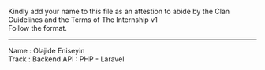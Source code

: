 
Kindly add your name to this file as an attestion to abide by the Clan Guidelines and the Terms of The Internship v1
<br/> Follow the format.<br/> 
___
Name : Olajide Eniseyin<br/>
Track : Backend API : PHP - Laravel
